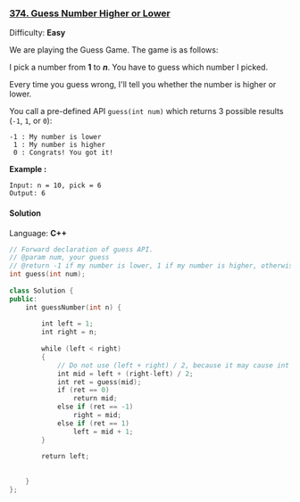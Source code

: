 ### [374\. Guess Number Higher or Lower](https://leetcode.com/problems/guess-number-higher-or-lower/)

Difficulty: **Easy**


We are playing the Guess Game. The game is as follows:

I pick a number from **1** to **_n_**. You have to guess which number I picked.

Every time you guess wrong, I'll tell you whether the number is higher or lower.

You call a pre-defined API `guess(int num)` which returns 3 possible results (`-1`, `1`, or `0`):

```
-1 : My number is lower
 1 : My number is higher
 0 : Congrats! You got it!
```

**Example :**


```
Input: n = 10, pick = 6
Output: 6
```


#### Solution

Language: **C++**

```c++
// Forward declaration of guess API.
// @param num, your guess
// @return -1 if my number is lower, 1 if my number is higher, otherwise return 0
int guess(int num);
​
class Solution {
public:
    int guessNumber(int n) {
        
        int left = 1;
        int right = n;
        
        while (left < right)
        {
            // Do not use (left + right) / 2, because it may cause int overflow
            int mid = left + (right-left) / 2;
            int ret = guess(mid);
            if (ret == 0)
                return mid;
            else if (ret == -1)
                right = mid;
            else if (ret == 1)
                left = mid + 1;
        }
        
        return left;
        
        
    }
};
```
